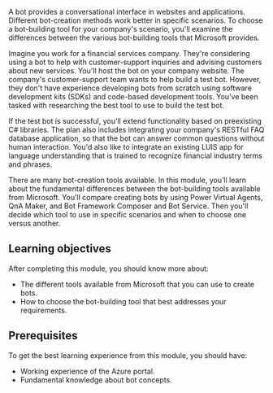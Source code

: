 A bot provides a conversational interface in websites and applications. Different bot-creation methods work better in specific scenarios. To choose a bot-building tool for your company's scenario, you'll examine the differences between the various bot-building tools that Microsoft provides.

Imagine you work for a financial services company. They're considering using a bot to help with customer-support inquiries and advising customers about new services. You'll host the bot on your company website. The company's customer-support team wants to help build a test bot. However, they don't have experience developing bots from scratch using software development kits (SDKs) and code-based development tools. You've been tasked with researching the best tool to use to build the test bot.

If the test bot is successful, you'll extend functionality based on preexisting C# libraries. The plan also includes integrating your company's RESTful FAQ database application, so that the bot can answer common questions without human interaction. You'd also like to integrate an existing LUIS app for language understanding that is trained to recognize financial industry terms and phrases.

There are many bot-creation tools available. In this module, you’ll learn about the fundamental differences between the bot-building tools available from Microsoft. You’ll compare creating bots by using Power Virtual Agents, QnA Maker, and Bot Framework Composer and Bot Service. Then you'll decide which tool to use in specific scenarios and when to choose one versus another.

## Learning objectives

After completing this module, you should know more about:

- The different tools available from Microsoft that you can use to create bots.
- How to choose the bot-building tool that best addresses your requirements.

## Prerequisites

To get the best learning experience from this module, you should have:

- Working experience of the Azure portal.
- Fundamental knowledge about bot concepts.
